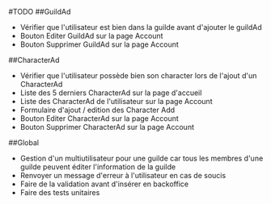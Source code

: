 #TODO
##GuildAd
- Vérifier que l'utilisateur est bien dans la guilde avant d'ajouter le guildAd
- Bouton Editer GuildAd sur la page Account
- Bouton Supprimer GuildAd sur la page Account

##CharacterAd
- Vérifier que l'utilisateur possède bien son character lors de l'ajout d'un CharacterAd
- Liste des 5 derniers CharacterAd sur la page d'accueil
- Liste des CharacterAd de l'utilisateur sur la page Account
- Formulaire d'ajout / edition des Character Add
- Bouton Editer CharacterAd sur la page Account
- Bouton Supprimer CharacterAd sur la page Account

##Global
- Gestion d'un multiutilisateur pour une guilde car tous les membres d'une guilde peuvent éditer l'information de la guilde
- Renvoyer un message d'erreur à l'utilisateur en cas de soucis
- Faire de la validation avant d'insérer en backoffice
- Faire des tests unitaires
